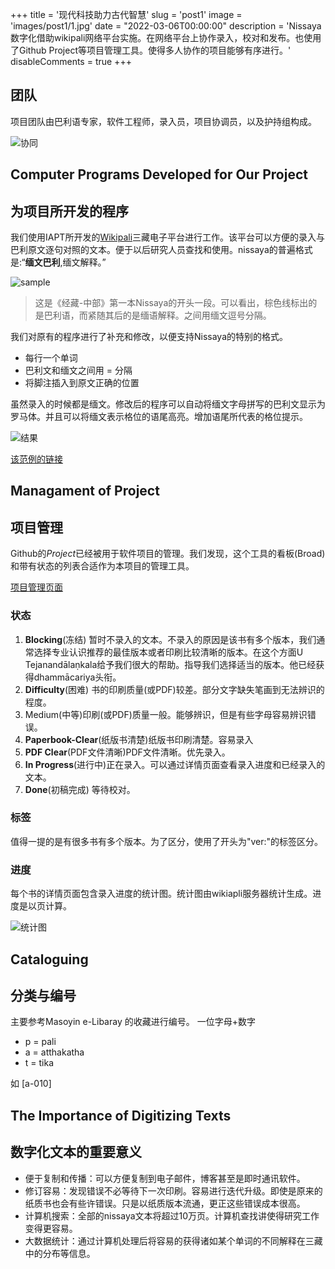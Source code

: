 +++
title = '现代科技助力古代智慧'
slug = 'post1'
image = 'images/post1/1.jpg'
date = "2022-03-06T00:00:00"
description = 'Nissaya数字化借助wikipali网络平台实施。在网络平台上协作录入，校对和发布。也使用了Github Project等项目管理工具。使得多人协作的项目能够有序进行。'
disableComments = true
+++
## 团队

项目团队由巴利语专家，软件工程师，录入员，项目协调员，以及护持组构成。

![协同](../../images/post2/done2.jpg)


## Computer Programs Developed for Our Project
## 为项目所开发的程序

我们使用IAPT所开发的[Wikipali](https://www.wikipali.org)三藏电子平台进行工作。该平台可以方便的录入与巴利原文逐句对照的文本。便于以后研究人员查找和使用。nissaya的普遍格式是:“**缅文巴利**,缅文解释。” 

![sample](../../images/sample.jpg)

>这是《经藏-中部》第一本Nissaya的开头一段。可以看出，棕色线标出的是巴利语，而紧随其后的是缅语解释。之间用缅文逗号分隔。

我们对原有的程序进行了补充和修改，以便支持Nissaya的特别的格式。

- 每行一个单词
- 巴利文和缅文之间用 = 分隔
- 将脚注插入到原文正确的位置

虽然录入的时候都是缅文。修改后的程序可以自动将缅文字母拼写的巴利文显示为罗马体。并且可以将缅文表示格位的语尾高亮。增加语尾所代表的格位提示。

![结果](../../images/sample-result.gif)

[该范例的链接](https://www-hk.wikipali.org/app/article/index.php?view=chapter&book=165&par=5&channel=a73e1d78-9666-4cb2-b909-f235aa3362e5&display=sent&mode=edit&direction=col)

## Managament of Project
## 项目管理

Github的*Project*已经被用于软件项目的管理。我们发现，这个工具的看板(Broad)和带有状态的列表合适作为本项目的管理工具。

[项目管理页面](https://github.com/orgs/iapt-platform/projects/6/views/1)

### 状态

1. **Blocking**(冻结) 暂时不录入的文本。不录入的原因是该书有多个版本，我们通常选择专业认识推荐的最佳版本或者印刷比较清晰的版本。在这个方面U Tejanandālaṇkala给予我们很大的帮助。指导我们选择适当的版本。他已经获得dhammācariya头衔。
2. **Difficulty**(困难) 书的印刷质量(或PDF)较差。部分文字缺失笔画到无法辨识的程度。
3. Medium(中等)印刷(或PDF)质量一般。能够辨识，但是有些字母容易辨识错误。
4. **Paperbook-Clear**(纸版书清楚)纸版书印刷清楚。容易录入
5. **PDF Clear**(PDF文件清晰)PDF文件清晰。优先录入。
6. **In Progress**(进行中)正在录入。可以通过详情页面查看录入进度和已经录入的文本。
7. **Done**(初稿完成) 等待校对。

### 标签

值得一提的是有很多书有多个版本。为了区分，使用了开头为"ver:"的标签区分。

### 进度

每个书的详情页面包含录入进度的统计图。统计图由wikiapli服务器统计生成。进度是以页计算。

![统计图](images/github-1.gif)

## Cataloguing 
## 分类与编号

主要参考Masoyin e-Libaray 的收藏进行编号。
一位字母+数字

- p = pali
- a = atthakatha
- t = tika

如 [a-010]


## The Importance of Digitizing Texts
## 数字化文本的重要意义

- 便于复制和传播：可以方便复制到电子邮件，博客甚至是即时通讯软件。
- 修订容易：发现错误不必等待下一次印刷。容易进行迭代升级。即使是原来的纸质书也会有些许错误。只是以纸质版本流通，更正这些错误成本很高。
- 计算机搜索：全部的nissaya文本将超过10万页。计算机查找讲使得研究工作变得更容易。
- 大数据统计：通过计算机处理后将容易的获得诸如某个单词的不同解释在三藏中的分布等信息。
